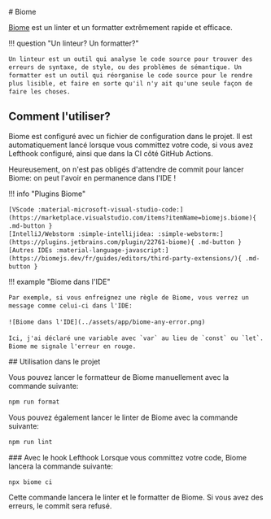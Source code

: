 # Biome

[Biome](https://biomejs.dev/fr/) est un linter et un formatter extrêmement rapide et efficace.

!!! question "Un linteur? Un formatter?"

    Un linteur est un outil qui analyse le code source pour trouver des erreurs de syntaxe, de style, ou des problèmes de sémantique. Un formatter est un outil qui réorganise le code source pour le rendre plus lisible, et faire en sorte qu'il n'y ait qu'une seule façon de faire les choses.

## Comment l'utiliser?

Biome est configuré avec un fichier de configuration dans le projet. Il est automatiquement lancé lorsque vous committez votre code, si vous avez Lefthook configuré, ainsi que dans la CI côté GitHub Actions.

Heureusement, on n'est pas obligés d'attendre de commit pour lancer Biome: on peut l'avoir en permanence dans l'IDE !

!!! info "Plugins Biome"

    [VScode :material-microsoft-visual-studio-code:](https://marketplace.visualstudio.com/items?itemName=biomejs.biome){ .md-button }
    [IntelliJ/Webstorm :simple-intellijidea: :simple-webstorm:](https://plugins.jetbrains.com/plugin/22761-biome){ .md-button }
    [Autres IDEs :material-language-javascript:](https://biomejs.dev/fr/guides/editors/third-party-extensions/){ .md-button }

!!! example "Biome dans l'IDE"

    Par exemple, si vous enfreignez une règle de Biome, vous verrez un message comme celui-ci dans l'IDE:

    ![Biome dans l'IDE](../assets/app/biome-any-error.png)

    Ici, j'ai déclaré une variable avec `var` au lieu de `const` ou `let`. Biome me signale l'erreur en rouge.

## Utilisation dans le projet

Vous pouvez lancer le formatteur de Biome manuellement avec la commande suivante:

```bash
npm run format
```

Vous pouvez également lancer le linter de Biome avec la commande suivante:

```bash
npm run lint
```

### Avec le hook Lefthook
Lorsque vous committez votre code, Biome lancera la commande suivante:

```bash
npx biome ci
```

Cette commande lancera le linter et le formatter de Biome. Si vous avez des erreurs, le commit sera refusé.
